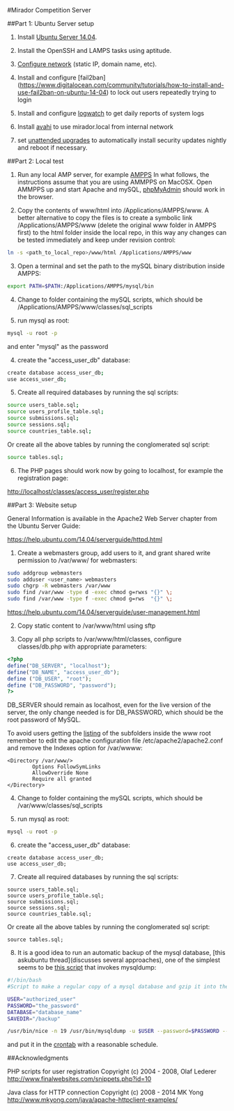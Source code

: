 #Mirador Competition Server

##Part 1: Ubuntu Server setup

1) Install [Ubuntu Server 14.04](https://help.ubuntu.com/14.04/).

2) Install the OpenSSH and LAMPS tasks using aptitude.

3) [Configure network](https://help.ubuntu.com/14.04/serverguide/network-configuration.html) (static IP, domain name, etc).

4) Install and configure [fail2ban]
(https://www.digitalocean.com/community/tutorials/how-to-install-and-use-fail2ban-on-ubuntu-14-04) to lock out users repeatedly trying to login

5) Install and configure [logwatch](https://www.digitalocean.com/community/tutorials/how-to-install-and-use-logwatch-log-analyzer-and-reporter-on-a-vps) to get daily reports of system logs

6) Install [avahi](https://wiki.debian.org/ZeroConf) to use mirador.local from internal network

7) set [unattended upgrades](https://help.ubuntu.com/community/AutomaticSecurityUpdates) to automatically install security updates nightly and reboot if necessary.

##Part 2: Local test

1) Run any local AMP server, for example [AMPPS](http://www.ampps.com/)
In what follows, the instructions assume that you are using AMMPPS on MacOSX. Open AMMPPS 
up and start  Apache and mySQL, [phpMyAdmin](http://localhost/phpmyadmin) should work in the browser.

2) Copy the contents of www/html into /Applications/AMPPS/www. A better alternative to copy the files 
is to create a symbolic link /Applications/AMPPS/www (delete the original www folder in AMPPS first) to 
the html folder inside the local repo, in this way any changes can be tested immediately and keep under 
revision control:

```bash
ln -s <path_to_local_repo>/www/html /Applications/AMPPS/www
```


3) Open a terminal and set the path to the mySQL binary distribution inside AMPPS:

```bash
export PATH=$PATH:/Applications/AMPPS/mysql/bin
```
    
4) Change to folder containing the mySQL scripts, which should be /Applications/AMPPS/www/classes/sql_scripts

5) run mysql as root:

```bash
mysql -u root -p
```    

and enter "mysql" as the password
    
4) create the "access_user_db" database:

```bash
create database access_user_db;
use access_user_db;
```

5) Create all required databases by running the sql scripts:

```bash
source users_table.sql;
source users_profile_table.sql;
source submissions.sql;
source sessions.sql;
source countries_table.sql;
```

Or create all the above tables by running the conglomerated sql script:
```bash
source tables.sql;
```

6) The PHP pages should work now by going to localhost, for example the registration page:

[http://localhost/classes/access_user/register.php](http://localhost/classes/access_user/register.php)

##Part 3: Website setup

General Information is available in the Apache2 Web Server chapter from the 
Ubuntu Server Guide:

https://help.ubuntu.com/14.04/serverguide/httpd.html

1) Create a webmasters group, add users to it, and grant shared write permission to 
/var/www/ for webmasters:

```bash
sudo addgroup webmasters
sudo adduser <user_name> webmasters
sudo chgrp -R webmasters /var/www
sudo find /var/www -type d -exec chmod g=rwxs "{}" \;
sudo find /var/www -type f -exec chmod g=rws  "{}" \;
```

https://help.ubuntu.com/14.04/serverguide/user-management.html

2) Copy static content to /var/www/html using sftp

3) Copy all php scripts to /var/www/html/classes, configure classes/db.php with appropriate parameters:

```php
<?php
define("DB_SERVER", "localhost");
define("DB_NAME", "access_user_db");
define ("DB_USER", "root");
define ("DB_PASSWORD", "password");
?>
```

DB_SERVER should remain as localhost, even for the live version of the server, the only 
change needed is for DB_PASSWORD, which should be the root password of MySQL. 

To avoid users getting the [listing](https://wiki.apache.org/httpd/DirectoryListings) of 
the subfolders inside the www root remember to edit the apache configuration file 
/etc/apache2/apache2.conf and remove the Indexes option for /var/wwww:

```
<Directory /var/www/>
        Options FollowSymLinks
        AllowOverride None
        Require all granted
</Directory>
```

4) Change to folder containing the mySQL scripts, which should be /var/www/classes/sql_scripts

5) run mysql as root:

```bash
mysql -u root -p
```

6) create the "access_user_db" database:

```mysql
create database access_user_db;
use access_user_db;
```

7) Create all required databases by running the sql scripts:

```mysql
source users_table.sql;
source users_profile_table.sql;
source submissions.sql;
source sessions.sql;
source countries_table.sql;
```

Or create all the above tables by running the conglomerated sql script:

```mysql
source tables.sql;
```

8) It is a good idea to run an automatic backup of the mysql database, [this askubuntu thread](discusses 
several approaches), one of the simplest seems to be [this script](http://ubuntuforums.org/showthread.php?t=957504&p=8714285#post8714285)
that invokes mysqldump:

```bash
#!/bin/bash
#Script to make a regular copy of a mysql database and gzip it into the SAVEDIR.

USER="authorized_user"
PASSWORD="the_password"
DATABASE="database_name"
SAVEDIR="/backup"

/usr/bin/nice -n 19 /usr/bin/mysqldump -u $USER --password=$PASSWORD --default-character-set=utf8 $DATABASE -c | /usr/bin/nice -n 19 /bin/gzip -9 > $SAVEDIR/$DATABASE-$(date '+%Y%m%d-%H').sql.gz
```

and put it in the [crontab](https://help.ubuntu.com/community/CronHowto) with a reasonable schedule.

##Acknowledgments

PHP scripts for user registration Copyright (c) 2004 - 2008, Olaf Lederer
http://www.finalwebsites.com/snippets.php?id=10

Java class for HTTP connection Copyright (c) 2008 - 2014 MK Yong 
http://www.mkyong.com/java/apache-httpclient-examples/




